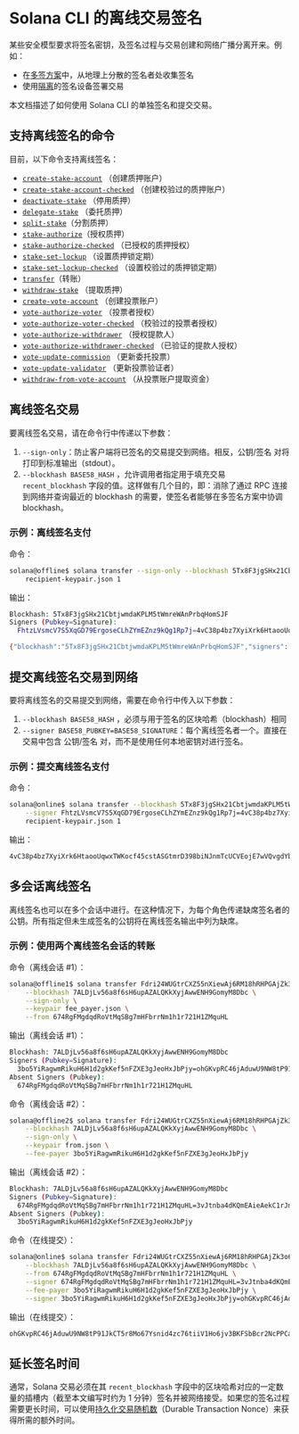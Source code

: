 # Solana CLI 的离线交易签名

某些安全模型要求将签名密钥，及签名过程与交易创建和网络广播分离开来。例如：

+ 在[多签方案](https://spl.solana.com/token#multisig-usage)中，从地理上分散的签名者处收集签名
+ 使用[隔离](https://en.wikipedia.org/wiki/Air_gap_(networking))的签名设备签署交易

本文档描述了如何使用 Solana CLI 的单独签名和提交交易。

## 支持离线签名的命令

目前，以下命令支持离线签名：

- [`create-stake-account`](https://docs.solanalabs.com/cli/usage#solana-create-stake-account) （创建质押账户）
- [`create-stake-account-checked`](https://docs.solanalabs.com/cli/usage#solana-create-stake-account-checked) （创建校验过的质押账户）
- [`deactivate-stake`](https://docs.solanalabs.com/cli/usage#solana-deactivate-stake) （停用质押）
- [`delegate-stake`](https://docs.solanalabs.com/cli/usage#solana-delegate-stake) （委托质押）
- [`split-stake`](https://docs.solanalabs.com/cli/usage#solana-split-stake)（分割质押）
- [`stake-authorize`](https://docs.solanalabs.com/cli/usage#solana-stake-authorize)（授权质押）
- [`stake-authorize-checked`](https://docs.solanalabs.com/cli/usage#solana-stake-authorize-checked) （已授权的质押授权）
- [`stake-set-lockup`](https://docs.solanalabs.com/cli/usage#solana-stake-set-lockup) （设置质押锁定期）
- [`stake-set-lockup-checked`](https://docs.solanalabs.com/cli/usage#solana-stake-set-lockup-checked) （设置校验过的质押锁定期）
- [`transfer`](https://docs.solanalabs.com/cli/usage#solana-transfer)（转账）
- [`withdraw-stake`](https://docs.solanalabs.com/cli/usage#solana-withdraw-stake) （提取质押）
- [`create-vote-account`](https://docs.solanalabs.com/cli/usage#solana-create-vote-account) （创建投票账户）
- [`vote-authorize-voter`](https://docs.solanalabs.com/cli/usage#solana-vote-authorize-voter) （投票者授权）
- [`vote-authorize-voter-checked`](https://docs.solanalabs.com/cli/usage#solana-vote-authorize-voter-checked) （校验过的投票者授权）
- [`vote-authorize-withdrawer`](https://docs.solanalabs.com/cli/usage#solana-vote-authorize-withdrawer) （授权提款人）
- [`vote-authorize-withdrawer-checked`](https://docs.solanalabs.com/cli/usage#solana-vote-authorize-withdrawer-checked) （已验证的提款人授权）
- [`vote-update-commission`](https://docs.solanalabs.com/cli/usage#solana-vote-update-commission) （更新委托投票）
- [`vote-update-validator`](https://docs.solanalabs.com/cli/usage#solana-vote-update-validator) （更新投票验证者）
- [`withdraw-from-vote-account`](https://docs.solanalabs.com/cli/usage#solana-withdraw-from-vote-account) （从投票账户提取资金）

## 离线签名交易

要离线签名交易，请在命令行中传递以下参数：

1. `--sign-only`：防止客户端将已签名的交易提交到网络。相反，公钥/签名 对将打印到标准输出（stdout）。
2. `--blockhash BASE58_HASH` ，允许调用者指定用于填充交易 `recent_blockhash` 字段的值。这样做有几个目的，即：消除了通过 RPC 连接到网络并查询最近的 blockhash 的需要，使签名者能够在多签名方案中协调 blockhash。

### 示例：离线签名支付

命令：

```bash
solana@offline$ solana transfer --sign-only --blockhash 5Tx8F3jgSHx21CbtjwmdaKPLM5tWmreWAnPrbqHomSJF \
    recipient-keypair.json 1
```

输出：

```bash
Blockhash: 5Tx8F3jgSHx21CbtjwmdaKPLM5tWmreWAnPrbqHomSJF
Signers (Pubkey=Signature):
  FhtzLVsmcV7S5XqGD79ErgoseCLhZYmEZnz9kQg1Rp7j=4vC38p4bz7XyiXrk6HtaooUqwxTWKocf45cstASGtmrD398biNJnmTcUCVEojE7wVQvgdYbjHJqRFZPpzfCQpmUN

{"blockhash":"5Tx8F3jgSHx21CbtjwmdaKPLM5tWmreWAnPrbqHomSJF","signers":["FhtzLVsmcV7S5XqGD79ErgoseCLhZYmEZnz9kQg1Rp7j=4vC38p4bz7XyiXrk6HtaooUqwxTWKocf45cstASGtmrD398biNJnmTcUCVEojE7wVQvgdYbjHJqRFZPpzfCQpmUN"]}'
```

## 提交离线签名交易到网络

要将离线签名的交易提交到网络，需要在命令行中传入以下参数：

1. `--blockhash BASE58_HASH` ，必须与用于签名的区块哈希（blockhash）相同
2. `--signer BASE58_PUBKEY=BASE58_SIGNATURE`：每个离线签名者一个。直接在交易中包含 公钥/签名 对，而不是使用任何本地密钥对进行签名。

### 示例：提交离线签名支付

命令：

```bash
solana@online$ solana transfer --blockhash 5Tx8F3jgSHx21CbtjwmdaKPLM5tWmreWAnPrbqHomSJF \
    --signer FhtzLVsmcV7S5XqGD79ErgoseCLhZYmEZnz9kQg1Rp7j=4vC38p4bz7XyiXrk6HtaooUqwxTWKocf45cstASGtmrD398biNJnmTcUCVEojE7wVQvgdYbjHJqRFZPpzfCQpmUN
    recipient-keypair.json 1
```

输出：

```bash
4vC38p4bz7XyiXrk6HtaooUqwxTWKocf45cstASGtmrD398biNJnmTcUCVEojE7wVQvgdYbjHJqRFZPpzfCQpmUN
```

## 多会话离线签名

离线签名也可以在多个会话中进行。在这种情况下，为每个角色传递缺席签名者的公钥。所有指定但未生成签名的公钥将在离线签名输出中列为缺席。

### 示例：使用两个离线签名会话的转账

命令（离线会话 #1）：

```bash
solana@offline1$ solana transfer Fdri24WUGtrCXZ55nXiewAj6RM18hRHPGAjZk3o6vBut 10 \
    --blockhash 7ALDjLv56a8f6sH6upAZALQKkXyjAwwENH9GomyM8Dbc \
    --sign-only \
    --keypair fee_payer.json \
    --from 674RgFMgdqdRoVtMqSBg7mHFbrrNm1h1r721H1ZMquHL
```

输出（离线会话 #1）：

```bash
Blockhash: 7ALDjLv56a8f6sH6upAZALQKkXyjAwwENH9GomyM8Dbc
Signers (Pubkey=Signature):
  3bo5YiRagwmRikuH6H1d2gkKef5nFZXE3gJeoHxJbPjy=ohGKvpRC46jAduwU9NW8tP91JkCT5r8Mo67Ysnid4zc76tiiV1Ho6jv3BKFSbBcr2NcPPCarmfTLSkTHsJCtdYi
Absent Signers (Pubkey):
  674RgFMgdqdRoVtMqSBg7mHFbrrNm1h1r721H1ZMquHL
```

命令（离线会话 #2）：

```bash
solana@offline2$ solana transfer Fdri24WUGtrCXZ55nXiewAj6RM18hRHPGAjZk3o6vBut 10 \
    --blockhash 7ALDjLv56a8f6sH6upAZALQKkXyjAwwENH9GomyM8Dbc \
    --sign-only \
    --keypair from.json \
    --fee-payer 3bo5YiRagwmRikuH6H1d2gkKef5nFZXE3gJeoHxJbPjy
```

输出（离线会话 #2）：

```bash
Blockhash: 7ALDjLv56a8f6sH6upAZALQKkXyjAwwENH9GomyM8Dbc
Signers (Pubkey=Signature):
  674RgFMgdqdRoVtMqSBg7mHFbrrNm1h1r721H1ZMquHL=3vJtnba4dKQmEAieAekC1rJnPUndBcpvqRPRMoPWqhLEMCty2SdUxt2yvC1wQW6wVUa5putZMt6kdwCaTv8gk7sQ
Absent Signers (Pubkey):
  3bo5YiRagwmRikuH6H1d2gkKef5nFZXE3gJeoHxJbPjy
```

命令（在线提交）：

```bash
solana@online$ solana transfer Fdri24WUGtrCXZ55nXiewAj6RM18hRHPGAjZk3o6vBut 10 \
    --blockhash 7ALDjLv56a8f6sH6upAZALQKkXyjAwwENH9GomyM8Dbc \
    --from 674RgFMgdqdRoVtMqSBg7mHFbrrNm1h1r721H1ZMquHL \
    --signer 674RgFMgdqdRoVtMqSBg7mHFbrrNm1h1r721H1ZMquHL=3vJtnba4dKQmEAieAekC1rJnPUndBcpvqRPRMoPWqhLEMCty2SdUxt2yvC1wQW6wVUa5putZMt6kdwCaTv8gk7sQ \
    --fee-payer 3bo5YiRagwmRikuH6H1d2gkKef5nFZXE3gJeoHxJbPjy \
    --signer 3bo5YiRagwmRikuH6H1d2gkKef5nFZXE3gJeoHxJbPjy=ohGKvpRC46jAduwU9NW8tP91JkCT5r8Mo67Ysnid4zc76tiiV1Ho6jv3BKFSbBcr2NcPPCarmfTLSkTHsJCtdYi
```

输出（在线提交）：

```bash
ohGKvpRC46jAduwU9NW8tP91JkCT5r8Mo67Ysnid4zc76tiiV1Ho6jv3BKFSbBcr2NcPPCarmfTLSkTHsJCtdYi
```

## 延长签名时间

通常，Solana 交易必须在其 `recent_blockhash` 字段中的区块哈希对应的一定数量的插槽内（截至本文编写时约为 1 分钟）签名并被网络接受。如果您的签名过程需要更长时间，可以使用[持久化交易随机数](https://docs.solanalabs.com/cli/examples/durable-nonce)（Durable Transaction Nonce）来获得所需的额外时间。
